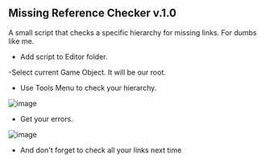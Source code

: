## Missing Reference Checker v.1.0

A small script that checks a specific hierarchy for missing links. For dumbs like me.

- Add script to Editor folder.

-Select current Game Object. It will be our root.

- Use Tools Menu to check your hierarchy.  

![image](https://github.com/r8nes/Missing_Reference_Checker/assets/59758691/5c7c0220-7ac0-41e5-8bd0-8ebfa346d982)

- Get your errors.

![image](https://github.com/r8nes/Missing_Reference_Checker/assets/59758691/da152281-e0e4-41d7-9f07-003006e5f286)

- And don't forget to check all your links next time
